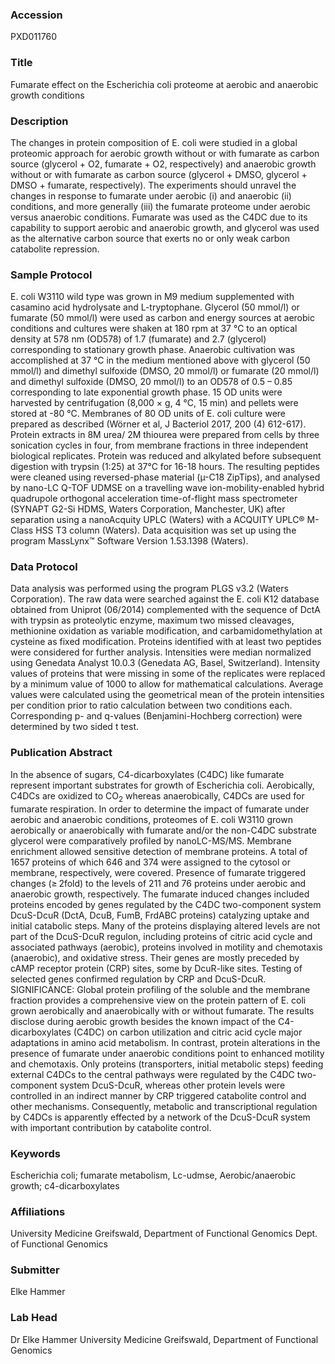 ### Accession
PXD011760

### Title
Fumarate effect on the Escherichia coli proteome at aerobic and anaerobic growth conditions

### Description
The changes in protein composition of E. coli were studied in a global proteomic approach for aerobic growth without or with fumarate as carbon source (glycerol + O2, fumarate + O2, respectively) and anaerobic growth without or with fumarate as carbon source (glycerol + DMSO, glycerol + DMSO + fumarate, respectively). The experiments should unravel the changes in response to fumarate under aerobic (i) and anaerobic (ii) conditions, and more generally (iii) the fumarate proteome under aerobic versus anaerobic conditions. Fumarate was used as the C4DC due to its capability to support aerobic and anaerobic growth, and glycerol was used as the alternative carbon source that exerts no or only weak carbon catabolite repression.

### Sample Protocol
E. coli W3110 wild type was grown in M9 medium supplemented with casamino acid hydrolysate and L-tryptophane. Glycerol (50 mmol/l) or fumarate (50 mmol/l) were used as carbon and energy sources at aerobic conditions and cultures were shaken at 180 rpm at 37 °C to an optical density at 578 nm (OD578) of 1.7 (fumarate) and 2.7 (glycerol) corresponding to stationary growth phase. Anaerobic cultivation was accomplished at 37 °C in the medium mentioned above with glycerol (50 mmol/l) and dimethyl sulfoxide (DMSO, 20 mmol/l) or fumarate (20 mmol/l) and dimethyl sulfoxide (DMSO, 20 mmol/l) to an OD578 of 0.5 – 0.85 corresponding to late exponential growth phase.  15 OD units were harvested by centrifugation (8,000 × g, 4 °C, 15 min) and pellets were stored at -80 °C. Membranes of 80 OD units of E. coli culture were prepared as described (Wörner et al, J Bacteriol 2017, 200 (4) 612-617). Protein extracts in 8M urea/ 2M thiourea were prepared from cells by three sonication cycles in four, from membrane fractions in three independent biological replicates. Protein was reduced and alkylated before subsequent digestion with trypsin (1:25) at 37°C for 16-18 hours. The resulting peptides were cleaned using reversed-phase material (µ-C18 ZipTips), and analysed by nano-LC Q-TOF UDMSE on a travelling wave ion-mobility-enabled hybrid quadrupole orthogonal acceleration time-of-flight mass spectrometer (SYNAPT G2-Si HDMS, Waters Corporation, Manchester, UK) after separation using a nanoAcquity UPLC (Waters) with a ACQUITY UPLC® M-Class HSS T3 column (Waters). Data acquisition was set up using the program MassLynx™ Software Version 1.53.1398 (Waters).

### Data Protocol
Data analysis was performed using the program PLGS v3.2 (Waters Corporation). The raw data were searched against the E. coli K12 database obtained from Uniprot (06/2014) complemented with the sequence of DctA with trypsin as proteolytic enzyme, maximum two missed cleavages, methionine oxidation as variable modification, and carbamidomethylation at cysteine as fixed modification. Proteins identified with at least two peptides were considered for further analysis. Intensities were median normalized using Genedata Analyst 10.0.3 (Genedata AG, Basel, Switzerland). Intensity values of proteins that were missing in some of the replicates were replaced by a minimum value of 1000 to allow for mathematical calculations. Average values were calculated using the geometrical mean of the protein intensities per condition prior to ratio calculation between two conditions each. Corresponding p- and q-values (Benjamini-Hochberg correction) were determined by two sided t test.

### Publication Abstract
In the absence of sugars, C4-dicarboxylates (C4DC) like fumarate represent important substrates for growth of Escherichia coli. Aerobically, C4DCs are oxidized to CO<sub>2</sub> whereas anaerobically, C4DCs are used for fumarate respiration. In order to determine the impact of fumarate under aerobic and anaerobic conditions, proteomes of E. coli W3110 grown aerobically or anaerobically with fumarate and/or the non-C4DC substrate glycerol were comparatively profiled by nanoLC-MS/MS. Membrane enrichment allowed sensitive detection of membrane proteins. A total of 1657 proteins of which 646 and 374 were assigned to the cytosol or membrane, respectively, were covered. Presence of fumarate triggered changes (&#x2265;&#x202f;2fold) to the levels of 211 and 76 proteins under aerobic and anaerobic growth, respectively. The fumarate induced changes included proteins encoded by genes regulated by the C4DC two-component system DcuS-DcuR (DctA, DcuB, FumB, FrdABC proteins) catalyzing uptake and initial catabolic steps. Many of the proteins displaying altered levels are not part of the DcuS-DcuR regulon, including proteins of citric acid cycle and associated pathways (aerobic), proteins involved in motility and chemotaxis (anaerobic), and oxidative stress. Their genes are mostly preceded by cAMP receptor protein (CRP) sites, some by DcuR-like sites. Testing of selected genes confirmed regulation by CRP and DcuS-DcuR. SIGNIFICANCE: Global protein profiling of the soluble and the membrane fraction provides a comprehensive view on the protein pattern of E. coli grown aerobically and anaerobically with or without fumarate. The results disclose during aerobic growth besides the known impact of the C4-dicarboxylates (C4DC) on carbon utilization and citric acid cycle major adaptations in amino acid metabolism. In contrast, protein alterations in the presence of fumarate under anaerobic conditions point to enhanced motility and chemotaxis. Only proteins (transporters, initial metabolic steps) feeding external C4DCs to the central pathways were regulated by the C4DC two-component system DcuS-DcuR, whereas other protein levels were controlled in an indirect manner by CRP triggered catabolite control and other mechanisms. Consequently, metabolic and transcriptional regulation by C4DCs is apparently effected by a network of the DcuS-DcuR system with important contribution by catabolite control.

### Keywords
Escherichia coli; fumarate metabolism, Lc-udmse, Aerobic/anaerobic growth; c4-dicarboxylates

### Affiliations
University Medicine Greifswald, Department of Functional Genomics
Dept. of Functional Genomics

### Submitter
Elke Hammer

### Lab Head
Dr Elke Hammer
University Medicine Greifswald, Department of Functional Genomics


